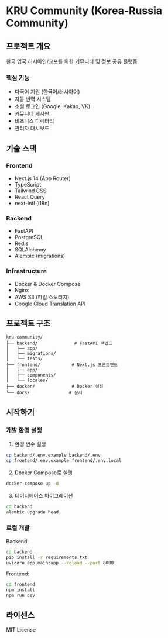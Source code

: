 # KRU Community (Korea-Russia Community)

## 프로젝트 개요
한국 입국 러시아인/교포를 위한 커뮤니티 및 정보 공유 플랫폼

### 핵심 기능
- 다국어 지원 (한국어/러시아어)
- 자동 번역 시스템
- 소셜 로그인 (Google, Kakao, VK)
- 커뮤니티 게시판
- 비즈니스 디렉터리
- 관리자 대시보드

## 기술 스택

### Frontend
- Next.js 14 (App Router)
- TypeScript
- Tailwind CSS
- React Query
- next-intl (i18n)

### Backend
- FastAPI
- PostgreSQL
- Redis
- SQLAlchemy
- Alembic (migrations)

### Infrastructure
- Docker & Docker Compose
- Nginx
- AWS S3 (파일 스토리지)
- Google Cloud Translation API

## 프로젝트 구조
```
kru-community/
├── backend/              # FastAPI 백엔드
│   ├── app/
│   ├── migrations/
│   └── tests/
├── frontend/            # Next.js 프론트엔드
│   ├── app/
│   ├── components/
│   └── locales/
├── docker/              # Docker 설정
└── docs/               # 문서
```

## 시작하기

### 개발 환경 설정

1. 환경 변수 설정
```bash
cp backend/.env.example backend/.env
cp frontend/.env.example frontend/.env.local
```

2. Docker Compose로 실행
```bash
docker-compose up -d
```

3. 데이터베이스 마이그레이션
```bash
cd backend
alembic upgrade head
```

### 로컬 개발

Backend:
```bash
cd backend
pip install -r requirements.txt
uvicorn app.main:app --reload --port 8000
```

Frontend:
```bash
cd frontend
npm install
npm run dev
```

## 라이센스
MIT License